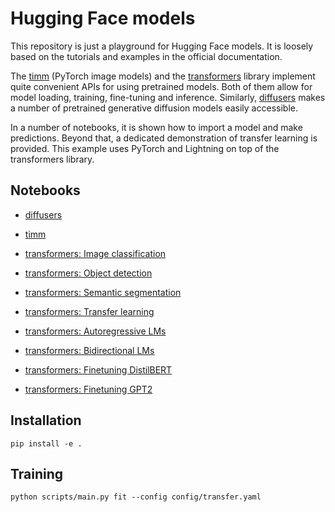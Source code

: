 # Hugging Face models

This repository is just a playground for Hugging Face models.
It is loosely based on the tutorials and examples in the official documentation.

The [timm](https://huggingface.co/docs/timm/index) (PyTorch image models)
and the [transformers](https://huggingface.co/docs/transformers/index)
library implement quite convenient APIs for using pretrained models.
Both of them allow for model loading, training, fine-tuning and inference.
Similarly, [diffusers](https://huggingface.co/docs/diffusers/index)
makes a number of pretrained generative diffusion models easily accessible.

In a number of notebooks, it is shown how to import a model and make predictions.
Beyond that, a dedicated demonstration of transfer learning is provided.
This example uses PyTorch and Lightning on top of the transformers library.


## Notebooks

- [diffusers](notebooks/diffusers.ipynb)

- [timm](notebooks/timm.ipynb)

- [transformers: Image classification](notebooks/transformers_cv_classif.ipynb)

- [transformers: Object detection](notebooks/transformers_cv_detect.ipynb)

- [transformers: Semantic segmentation](notebooks/transformers_cv_segment.ipynb)

- [transformers: Transfer learning](notebooks/transformers_cv_transfer.ipynb)

- [transformers: Autoregressive LMs](notebooks/transformers_lm_gpt.ipynb)

- [transformers: Bidirectional LMs](notebooks/transformers_lm_bert.ipynb)

- [transformers: Finetuning DistilBERT](notebooks/transformers_lm_bert_finetune.ipynb)

- [transformers: Finetuning GPT2](notebooks/transformers_lm_gpt_finetune.ipynb)


## Installation

```
pip install -e .
```


## Training

```
python scripts/main.py fit --config config/transfer.yaml
```

